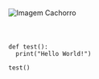 #

#
![Imagem Cachorro](https://octodex.github.com/images/octofez.png)
#
```

def test():
  print("Hello World!")

test()
```
#
